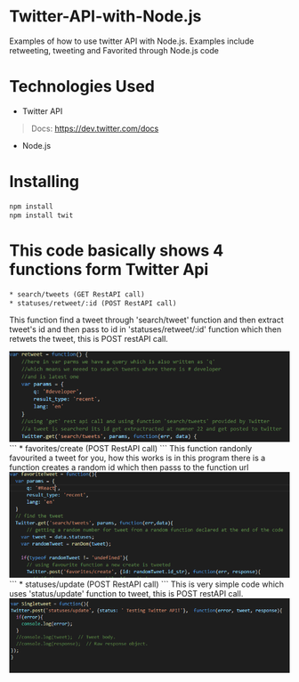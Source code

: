 # Twitter-API-with-Node.js
Examples of how to use twitter API with Node.js. Examples include retweeting, tweeting and Favorited through Node.js code 


# Technologies Used

* Twitter API
> Docs: https://dev.twitter.com/docs
* Node.js
# Installing
```
npm install 
npm install twit
```

# This code basically shows 4 functions form Twitter Api
```
* search/tweets (GET RestAPI call)
* statuses/retweet/:id (POST RestAPI call)
```
This function find a tweet  through 'search/tweet' function and then extract tweet's id and then pass to id in 'statuses/retweet/:id'
function which then retwets the tweet, this is POST restAPI call.

 <img src="https://github.com/jaskaran1989/Twitter-API-with-Node.js/blob/master/retweet.png" />
 ```
* favorites/create (POST RestAPI call)
```
This function randonly favourited a tweet for you, how this works is in this program there is a function creates a random id which then passs to the function url

<img src="https://github.com/jaskaran1989/Twitter-API-with-Node.js/blob/master/favrouite.png" />
```
* statuses/update (POST RestAPI call)
```
This is very simple  code which uses 'status/update' function to tweet, this is POST restAPI call.

<img src="https://github.com/jaskaran1989/Twitter-API-with-Node.js/blob/master/single.png" />



